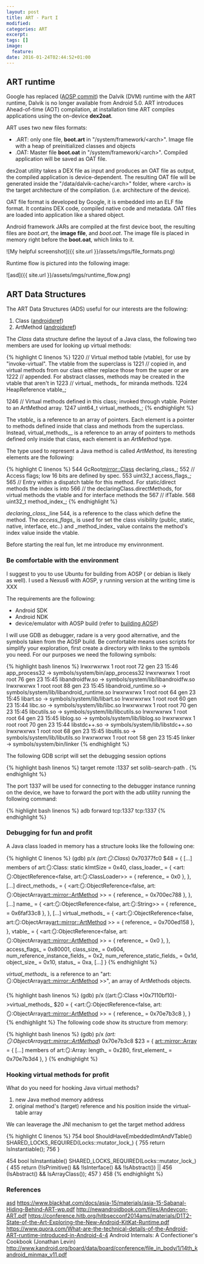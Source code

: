 ```yaml
---
layout: post
title: ART - Part I
modified:
categories: ART
excerpt:
tags: []
image:
  feature:
date: 2016-01-24T02:44:52+01:00
---
```


## ART runtime ##
Google has replaced ([AOSP commit](https://android-review.googlesource.com/#/c/98553/)) the Dalvik (DVM) runtime  with the ART runtime, Dalvik is no longer available from Android 5.0.
ART introduces Ahead-of-time (AOT) compilation, at installation time ART compiles applications using the on-device **dex2oat**. 

ART uses two new files formats:

+ .ART: only one file, **boot.art** in "/system/framework/\<arch>". Image file with a heap of preinitialized classes and objects
+ .OAT: Master file **boot.oat** in "/system/framework/\<arch>". Compiled application will be saved as OAT file.

dex2oat utility takes a DEX file as input and produces an OAT file as output, the compiled application is device-dependent. The resulting OAT file will be generated inside the "/data/dalvik-cache/\<arch>" folder, where \<arch> is the target architecture of the compilation. (i.e. architecture of the device). 

OAT file format is developed by Google, it is embedded into an ELF file format. It contains DEX code, compiled native code and metadata. OAT files are loaded into application like a shared object.

Android framework JARs are compiled at the first device boot, the resulting files are _boot.art_, the **image file**, and _boot.oat_. The image file is placed in memory right before the **boot.oat**, which links to it.

![My helpful screenshot]({{ site.url }}/assets/imgs/file_formats.png)

Runtime flow is pictured into the following image:

![asd]({{ site.url }}/assets/imgs/runtime_flow.png)

## ART Data Structures
The ART Data Structures (ADS) useful for our interests are the following:

1. Class ([androidxref](http://androidxref.com/6.0.1_r10/xref/art/runtime/mirror/class.h))
2. ArtMethod ([androidxref](http://androidxref.com/6.0.1_r10/xref/art/runtime/art_method.h))

The _Class_ data structure define the layout of a Java class, the following two members are used for looking up virtual methods:

{% highlight C linenos %}
1220  // Virtual method table (vtable), for use by "invoke-virtual".  The vtable from the superclass is
1221  // copied in, and virtual methods from our class either replace those from the super or are
1222  // appended. For abstract classes, methods may be created in the vtable that aren't in
1223  // virtual_ methods_ for miranda methods.
1224  HeapReference<PointerArray> vtable_;

1246  // Virtual methods defined in this class; invoked through vtable. Pointer to an ArtMethod array.
1247  uint64_t virtual_methods_;
{% endhighlight %}

The _vtable\__ is a reference to an array of pointers. Each element is a pointer to methods defined inside that class and methods from the superclass. Instead, virtual_methods\__ is a reference to an array of pointers to methods defined only inside that class, each element is an _ArtMethod_ type.

The type used to represent a Java method is called _ArtMethod_, its iteresting elements are the following: 


{% highlight C linenos %}
544  GcRoot<mirror::Class> declaring_class_;
552  // Access flags; low 16 bits are defined by spec.
553  uint32_t access_flags_;
565  // Entry within a dispatch table for this method. For static/direct methods the index is into
566  // the declaringClass.directMethods, for virtual methods the vtable and for interface methods the
567  // ifTable.
568  uint32_t method_index_;
{% endhighlight %}

_declaring\_class\__,line 544, is a reference to the class which define the method. The _access\_flags\__ is used for set the class visibility (public, static, native, interface, etc..) and _method\_index\_ value contains the method's index value inside the vtable.

Before starting the real fun, let me introduce my envinronment.

### Be comfortable with the environment ###

I suggest to you to use Ubuntu for building from AOSP ( or debian is likely as well). I used a Nexus6 with AOSP, y running version at the writing time is XXX

The requirements are the following:

* Android SDK
* Android NDK
* device/emulator with AOSP build (refer to [building AOSP](https://source.android.com/source/initializing.html))

I will use GDB as debugger, radare is a very good alternative, and the symbols taken from the AOSP build.
Be comfortable means uses scripts for simplify your exploration, first create a directory with links to the symbols you need. For our purposes we need the following symbols:

{% highlight bash linenos %}
lrwxrwxrwx 1 root root   72 gen 23 15:46 app_process32 -> symbols/system/bin/app_process32
lrwxrwxrwx 1 root root   76 gen 23 15:45 libandroidfw.so -> symbols/system/lib/libandroidfw.so
lrwxrwxrwx 1 root root   88 gen 23 15:45 libandroid_runtime.so -> symbols/system/lib/libandroid_runtime.so
lrwxrwxrwx 1 root root   64 gen 23 15:45 libart.so -> symbols/system/lib/libart.so
lrwxrwxrwx 1 root root   60 gen 23 15:44 libc.so -> symbols/system/lib/libc.so
lrwxrwxrwx 1 root root   70 gen 23 15:45 libcutils.so -> symbols/system/lib/libcutils.so
lrwxrwxrwx 1 root root   64 gen 23 15:45 liblog.so -> symbols/system/lib/liblog.so
lrwxrwxrwx 1 root root   70 gen 23 15:44 libstdc++.so -> symbols/system/lib/libstdc++.so
lrwxrwxrwx 1 root root   68 gen 23 15:45 libutils.so -> symbols/system/lib/libutils.so
lrwxrwxrwx 1 root root   58 gen 23 15:45 linker -> symbols/system/bin/linker
{% endhighlight %}

The following GDB script will set the debugging session options

{% highlight bash linenos %}
target remote :1337
set solib-search-path .
{% endhighlight %}

The port 1337 will be used for connecting to the debugger instance running on the device, we have to forward the port with the adb utility running the following command:

{% highlight bash linenos %}
adb forward tcp:1337 tcp:1337
{% endhighlight %}



### Debugging for fun and profit ###

A Java class loaded in memory has a structure looks like the following one:

{% highlight C linenos %}
(gdb) p/x *(art::mirror::Class*) 0x70377fc0
$48 = {
	[...]
  members of art::mirror::Class: 
  static kImtSize = 0x40, 
  class_loader_ = {
    <art::mirror::ObjectReference<false, art::mirror::ClassLoader>> = {
      reference_ = 0x0
    }, <No data fields>}, 
  [...]
  direct_methods_ = {
    <art::mirror::ObjectReference<false, art::mirror::ObjectArray<art::mirror::ArtMethod> >> = {
      reference_ = 0x700ec788
    }, <No data fields>}, 
  [...]
  name_ = {
    <art::mirror::ObjectReference<false, art::mirror::String>> = {
      reference_ = 0x6faf33c8
    }, <No data fields>}, 
 	[...]
  virtual_methods_ = {
    <art::mirror::ObjectReference<false, art::mirror::ObjectArray<art::mirror::ArtMethod> >> = {
      reference_ = 0x700ed158
    }, <No data fields>}, 
  vtable_ = {
    <art::mirror::ObjectReference<false, art::mirror::ObjectArray<art::mirror::ArtMethod> >> = {
      reference_ = 0x0
    }, <No data fields>},   
  access_flags_ = 0x80001, 
  class_size_ = 0x604, 
  num_reference_instance_fields_ = 0x2, 
  num_reference_static_fields_ = 0x1d, 
  object_size_ = 0x10, 
  status_ = 0xa, 
  [...]
}
{% endhighlight %}

_virtual\_methods\__ is a reference to an "art::mirror::ObjectArray<art::mirror::ArtMethod> >>", an array of ArtMethods objects. 

{% highlight bash linenos %}
(gdb) p/x ((art::mirror::Class *)0x7110bf10)->virtual_methods_
$20 = {
  <art::mirror::ObjectReference<false, art::mirror::ObjectArray<art::mirror::ArtMethod> >> = {
    reference_ = 0x70e7b3c8
  }, <No data fields>}
{% endhighlight %}
The following code show its structure from memory:

{% highlight bash linenos %}
(gdb) p/x *(art::mirror::ObjectArray<art::mirror::ArtMethod>*) 0x70e7b3c8
$23 = {
  <art::mirror::Array> = {
	[...]
    members of art::mirror::Array: 
    length_ = 0x280, 
    first_element_ = 0x70e7b3d4
  }, <No data fields>}
{% endhighlight %}


### Hooking virtual methods for profit ###

What do you need for hooking Java virtual methods?

1. new Java method memory address 
2. original method's (target) reference and his position inside the virtual-table array

We can leaverage the JNI mechanism to get the target method address

{% highlight C linenos %}
754  bool ShouldHaveEmbeddedImtAndVTable() SHARED_LOCKS_REQUIRED(Locks::mutator_lock_) {
755    return IsInstantiable();
756  }

454  bool IsInstantiable() SHARED_LOCKS_REQUIRED(Locks::mutator_lock_) {
455    return (!IsPrimitive() && !IsInterface() && !IsAbstract()) ||
456        (IsAbstract() && IsArrayClass());
457  }
458
{% endhighlight %}

### References ###
[asd](http://census-labs.com/media/Fuzzing_Objects_d_ART_hitbsecconf2015ams_WP.pdf)
https://www.blackhat.com/docs/asia-15/materials/asia-15-Sabanal-Hiding-Behind-ART-wp.pdf
http://newandroidbook.com/files/Andevcon-ART.pdf
https://conference.hitb.org/hitbsecconf2014ams/materials/D1T2-State-of-the-Art-Exploring-the-New-Android-KitKat-Runtime.pdf
https://www.quora.com/What-are-the-technical-details-of-the-Android-ART-runtime-introduced-in-Android-4-4
Android Internals: A Confectioner's Cookbook (Jonathan Levin)
http://www.kandroid.org/board/data/board/conference/file_in_body/1/14th_kandroid_minmax_v11.pdf